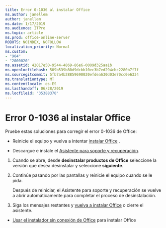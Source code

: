 ```yaml
---
title: Error 0-1036 al instalar Office
ms.author: janellem
author: janellem
ms.date: 1/17/2019
ms.audience: ITPro
ms.topic: article
ms.prod: office-online-server
ROBOTS: NOINDEX, NOFOLLOW
localization_priority: Normal
ms.custom:
- "984"
- "2000020"
ms.assetid: 42017e50-9544-4869-86e6-0009d325aa1b
ms.openlocfilehash: 509b539b80d9dcbb10ec3b7ed294cbc2280b7f7f
ms.sourcegitcommit: 5fb7a4b28859690020efdea630d03e70cc0e6334
ms.translationtype: MT
ms.contentlocale: es-ES
ms.lasthandoff: 06/28/2019
ms.locfileid: "35388370"
---
```

# <a name="error-0-1036-when-installing-office"></a>Error 0-1036 al instalar Office

Pruebe estas soluciones para corregir el error 0-1036 de Office:
  
- Reinicie el equipo y vuelva a intentar [instalar Office](https://portal.office.com/OLS/MySoftware.aspx) .

- Descargue e instale el [Asistente para soporte y recuperación](https://aka.ms/SARA-OfficeUninstall-Alchemy).

1. Cuando se abre, desde **desinstalar productos de Office** seleccione la versión que desea desinstalar y seleccione **siguiente**.

2. Continúe pasando por las pantallas y reinicie el equipo cuando se le pida.

    Después de reiniciar, el Asistente para soporte y recuperación se vuelve a abrir automáticamente para completar el proceso de desinstalación.

3. Siga los mensajes restantes y [vuelva a instalar Office](https://portal.office.com/OLS/MySoftware.aspx) o cierre el asistente.

- [Usar el instalador sin conexión de Office](https://support.office.com/article/f0a85fe7-118f-41cb-a791-d59cef96ad1c?wt.mc_id=Alchemy_ClientDIA) para instalar Office
